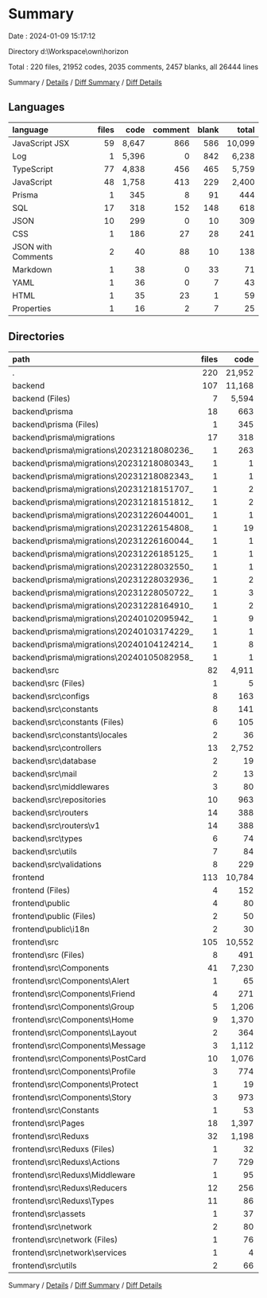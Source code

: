 # Summary

Date : 2024-01-09 15:17:12

Directory d:\\Workspace\\own\\horizon

Total : 220 files,  21952 codes, 2035 comments, 2457 blanks, all 26444 lines

Summary / [Details](details.md) / [Diff Summary](diff.md) / [Diff Details](diff-details.md)

## Languages
| language | files | code | comment | blank | total |
| :--- | ---: | ---: | ---: | ---: | ---: |
| JavaScript JSX | 59 | 8,647 | 866 | 586 | 10,099 |
| Log | 1 | 5,396 | 0 | 842 | 6,238 |
| TypeScript | 77 | 4,838 | 456 | 465 | 5,759 |
| JavaScript | 48 | 1,758 | 413 | 229 | 2,400 |
| Prisma | 1 | 345 | 8 | 91 | 444 |
| SQL | 17 | 318 | 152 | 148 | 618 |
| JSON | 10 | 299 | 0 | 10 | 309 |
| CSS | 1 | 186 | 27 | 28 | 241 |
| JSON with Comments | 2 | 40 | 88 | 10 | 138 |
| Markdown | 1 | 38 | 0 | 33 | 71 |
| YAML | 1 | 36 | 0 | 7 | 43 |
| HTML | 1 | 35 | 23 | 1 | 59 |
| Properties | 1 | 16 | 2 | 7 | 25 |

## Directories
| path | files | code | comment | blank | total |
| :--- | ---: | ---: | ---: | ---: | ---: |
| . | 220 | 21,952 | 2,035 | 2,457 | 26,444 |
| backend | 107 | 11,168 | 708 | 1,579 | 13,455 |
| backend (Files) | 7 | 5,594 | 90 | 868 | 6,552 |
| backend\\prisma | 18 | 663 | 160 | 239 | 1,062 |
| backend\\prisma (Files) | 1 | 345 | 8 | 91 | 444 |
| backend\\prisma\\migrations | 17 | 318 | 152 | 148 | 618 |
| backend\\prisma\\migrations\\20231218080236_ | 1 | 263 | 89 | 111 | 463 |
| backend\\prisma\\migrations\\20231218080343_ | 1 | 1 | 7 | 1 | 9 |
| backend\\prisma\\migrations\\20231218082343_ | 1 | 1 | 1 | 1 | 3 |
| backend\\prisma\\migrations\\20231218151707_ | 1 | 2 | 2 | 2 | 6 |
| backend\\prisma\\migrations\\20231218151812_ | 1 | 2 | 2 | 2 | 6 |
| backend\\prisma\\migrations\\20231226044001_ | 1 | 1 | 1 | 1 | 3 |
| backend\\prisma\\migrations\\20231226154808_ | 1 | 19 | 23 | 13 | 55 |
| backend\\prisma\\migrations\\20231226160044_ | 1 | 1 | 1 | 1 | 3 |
| backend\\prisma\\migrations\\20231226185125_ | 1 | 1 | 1 | 1 | 3 |
| backend\\prisma\\migrations\\20231228032550_ | 1 | 1 | 1 | 1 | 3 |
| backend\\prisma\\migrations\\20231228032936_ | 1 | 2 | 2 | 2 | 6 |
| backend\\prisma\\migrations\\20231228050722_ | 1 | 3 | 8 | 2 | 13 |
| backend\\prisma\\migrations\\20231228164910_ | 1 | 2 | 7 | 1 | 10 |
| backend\\prisma\\migrations\\20240102095942_ | 1 | 9 | 2 | 3 | 14 |
| backend\\prisma\\migrations\\20240103174229_ | 1 | 1 | 1 | 1 | 3 |
| backend\\prisma\\migrations\\20240104124214_ | 1 | 8 | 3 | 4 | 15 |
| backend\\prisma\\migrations\\20240105082958_ | 1 | 1 | 1 | 1 | 3 |
| backend\\src | 82 | 4,911 | 458 | 472 | 5,841 |
| backend\\src (Files) | 1 | 5 | 0 | 2 | 7 |
| backend\\src\\configs | 8 | 163 | 35 | 35 | 233 |
| backend\\src\\constants | 8 | 141 | 2 | 11 | 154 |
| backend\\src\\constants (Files) | 6 | 105 | 2 | 9 | 116 |
| backend\\src\\constants\\locales | 2 | 36 | 0 | 2 | 38 |
| backend\\src\\controllers | 13 | 2,752 | 234 | 180 | 3,166 |
| backend\\src\\database | 2 | 19 | 29 | 10 | 58 |
| backend\\src\\mail | 2 | 13 | 0 | 4 | 17 |
| backend\\src\\middlewares | 3 | 80 | 1 | 9 | 90 |
| backend\\src\\repositories | 10 | 963 | 102 | 50 | 1,115 |
| backend\\src\\routers | 14 | 388 | 39 | 103 | 530 |
| backend\\src\\routers\\v1 | 14 | 388 | 39 | 103 | 530 |
| backend\\src\\types | 6 | 74 | 0 | 10 | 84 |
| backend\\src\\utils | 7 | 84 | 3 | 16 | 103 |
| backend\\src\\validations | 8 | 229 | 13 | 42 | 284 |
| frontend | 113 | 10,784 | 1,327 | 878 | 12,989 |
| frontend (Files) | 4 | 152 | 4 | 36 | 192 |
| frontend\\public | 4 | 80 | 23 | 4 | 107 |
| frontend\\public (Files) | 2 | 50 | 23 | 2 | 75 |
| frontend\\public\\i18n | 2 | 30 | 0 | 2 | 32 |
| frontend\\src | 105 | 10,552 | 1,300 | 838 | 12,690 |
| frontend\\src (Files) | 8 | 491 | 48 | 66 | 605 |
| frontend\\src\\Components | 41 | 7,230 | 738 | 462 | 8,430 |
| frontend\\src\\Components\\Alert | 1 | 65 | 4 | 6 | 75 |
| frontend\\src\\Components\\Friend | 4 | 271 | 39 | 23 | 333 |
| frontend\\src\\Components\\Group | 5 | 1,206 | 43 | 70 | 1,319 |
| frontend\\src\\Components\\Home | 9 | 1,370 | 169 | 91 | 1,630 |
| frontend\\src\\Components\\Layout | 2 | 364 | 29 | 19 | 412 |
| frontend\\src\\Components\\Message | 3 | 1,112 | 246 | 80 | 1,438 |
| frontend\\src\\Components\\PostCard | 10 | 1,076 | 147 | 79 | 1,302 |
| frontend\\src\\Components\\Profile | 3 | 774 | 27 | 43 | 844 |
| frontend\\src\\Components\\Protect | 1 | 19 | 0 | 1 | 20 |
| frontend\\src\\Components\\Story | 3 | 973 | 34 | 50 | 1,057 |
| frontend\\src\\Constants | 1 | 53 | 0 | 4 | 57 |
| frontend\\src\\Pages | 18 | 1,397 | 128 | 125 | 1,650 |
| frontend\\src\\Reduxs | 32 | 1,198 | 383 | 164 | 1,745 |
| frontend\\src\\Reduxs (Files) | 1 | 32 | 17 | 4 | 53 |
| frontend\\src\\Reduxs\\Actions | 7 | 729 | 157 | 76 | 962 |
| frontend\\src\\Reduxs\\Middleware | 1 | 95 | 143 | 35 | 273 |
| frontend\\src\\Reduxs\\Reducers | 12 | 256 | 60 | 34 | 350 |
| frontend\\src\\Reduxs\\Types | 11 | 86 | 6 | 15 | 107 |
| frontend\\src\\assets | 1 | 37 | 0 | 2 | 39 |
| frontend\\src\\network | 2 | 80 | 0 | 9 | 89 |
| frontend\\src\\network (Files) | 1 | 76 | 0 | 7 | 83 |
| frontend\\src\\network\\services | 1 | 4 | 0 | 2 | 6 |
| frontend\\src\\utils | 2 | 66 | 3 | 6 | 75 |

Summary / [Details](details.md) / [Diff Summary](diff.md) / [Diff Details](diff-details.md)